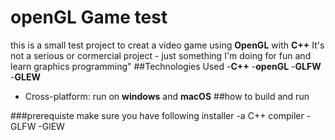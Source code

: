 # openGL Game test
this is a small test project to creat a video game using **OpenGL** with **C++**
It's not a serious or cormercial project - just something I'm doing for fun and learn graphics programming"
##Technologies Used
-**C++**
-**openGL**
-**GLFW**
-**GLEW**
- Cross-platform: run on **windows** and **macOS**
##how to build and run

###prerequiste
make sure you have following installer
-a C++ compiler
-GLFW
-GlEW

  
